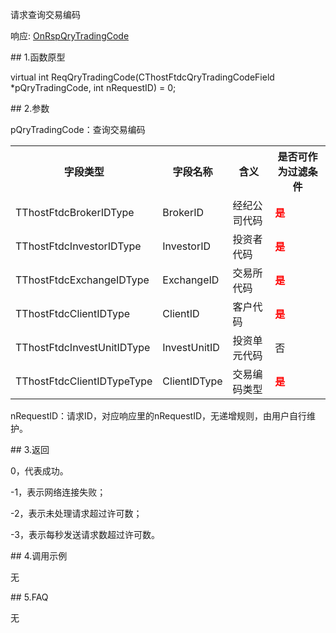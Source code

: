 <p>请求查询交易编码</p>
<p>响应: <a href="../../CTHOSTFTDCTRADERAPI/ONRSPQRYTRADINGCODE/">OnRspQryTradingCode</a></p>
<span class="anchor" id="e5f726e7-4f52-4bfb-844f-ca14972a0554"></span>
## 1.函数原型
<p>virtual int ReqQryTradingCode(CThostFtdcQryTradingCodeField *pQryTradingCode, int nRequestID) = 0;</p>
<span class="anchor" id="c20f9057-7ba3-4842-acbf-3f21078bf3db"></span>
## 2.参数
<p>pQryTradingCode：查询交易编码</p>
<table><tr><th style="TEXT-ALIGN: center;">字段类型</th><th style="TEXT-ALIGN: center;">字段名称</th><th style="TEXT-ALIGN: center;">含义</th><th style="TEXT-ALIGN: center;">是否可作为过滤条件</th></tr><tr><td style="TEXT-ALIGN: left;">TThostFtdcBrokerIDType</td>
<td style="TEXT-ALIGN: left;">BrokerID</td>
<td style="TEXT-ALIGN: left;">经纪公司代码</td>
<td style="TEXT-ALIGN: left;"><strong><font color="#FF0000">是</font></strong></td>
</tr>
<tr><td style="TEXT-ALIGN: left;">TThostFtdcInvestorIDType</td>
<td style="TEXT-ALIGN: left;">InvestorID</td>
<td style="TEXT-ALIGN: left;">投资者代码</td>
<td style="TEXT-ALIGN: left;"><strong><font color="#FF0000">是</font></strong></td>
</tr>
<tr><td style="TEXT-ALIGN: left;">TThostFtdcExchangeIDType</td>
<td style="TEXT-ALIGN: left;">ExchangeID</td>
<td style="TEXT-ALIGN: left;">交易所代码</td>
<td style="TEXT-ALIGN: left;"><strong><font color="#FF0000">是</font></strong></td>
</tr>
<tr><td style="TEXT-ALIGN: left;">TThostFtdcClientIDType</td>
<td style="TEXT-ALIGN: left;">ClientID</td>
<td style="TEXT-ALIGN: left;">客户代码</td>
<td style="TEXT-ALIGN: left;"><strong><font color="#FF0000">是</font></strong></td>
</tr>
<tr><td style="TEXT-ALIGN: left;">TThostFtdcInvestUnitIDType</td>
<td style="TEXT-ALIGN: left;">InvestUnitID</td>
<td style="TEXT-ALIGN: left;">投资单元代码</td>
<td style="TEXT-ALIGN: left;">否</td>
</tr>
<tr><td style="TEXT-ALIGN: left;">TThostFtdcClientIDTypeType</td>
<td style="TEXT-ALIGN: left;">ClientIDType</td>
<td style="TEXT-ALIGN: left;">交易编码类型</td>
<td style="TEXT-ALIGN: left;"><strong><font color="#FF0000">是</font></strong></td>
</tr>
</table>
<p>nRequestID：请求ID，对应响应里的nRequestID，无递增规则，由用户自行维护。</p>
<span class="anchor" id="45763d22-7c82-4474-95f8-7ccfca8f2df7"></span>
## 3.返回
<p>0，代表成功。</p>
<p>-1，表示网络连接失败；</p>
<p>-2，表示未处理请求超过许可数；</p>
<p>-3，表示每秒发送请求数超过许可数。</p>
<span class="anchor" id="b7099791-9713-43cf-b6d6-6be9db6f1cd5"></span>
## 4.调用示例
<p>无</p>
<span class="anchor" id="263a1c30-5fc2-4181-89fc-8ab331a40860"></span>
## 5.FAQ
<p>无</p>
